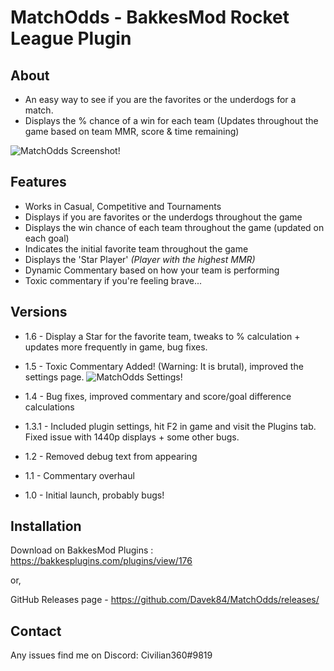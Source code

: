 # MatchOdds - BakkesMod Rocket League Plugin
## About
- An easy way to see if you are the favorites or the underdogs for a match.
- Displays the % chance of a win for each team (Updates throughout the game based on team MMR, score & time remaining)

![MatchOdds Screenshot!](https://i.imgur.com/V9bHACK.png "MatchOdds Screenshot")

## Features
- Works in Casual, Competitive and Tournaments
- Displays if you are favorites or the underdogs throughout the game
- Displays the win chance of each team throughout the game (updated on each goal)
- Indicates the initial favorite team throughout the game
- Displays the 'Star Player' _(Player with the highest MMR)_
- Dynamic Commentary based on how your team is performing
- Toxic commentary if you're feeling brave...

## Versions
- 1.6 - Display a Star for the favorite team, tweaks to % calculation + updates more frequently in game, bug fixes.
- 1.5 - Toxic Commentary Added! (Warning: It is brutal), improved the settings page.
![MatchOdds Settings!](https://i.imgur.com/DNrhdGm.png "MatchOdds Settingst")

- 1.4 - Bug fixes, improved commentary and score/goal difference calculations
- 1.3.1 - Included plugin settings, hit F2 in game and visit the Plugins tab. Fixed issue with 1440p displays + some other bugs.
- 1.2 - Removed debug text from appearing
- 1.1 - Commentary overhaul
- 1.0 - Initial launch, probably bugs!

## Installation
Download on BakkesMod Plugins : https://bakkesplugins.com/plugins/view/176

or,

GitHub Releases page - https://github.com/Davek84/MatchOdds/releases/

## Contact
Any issues find me on Discord: Civilian360#9819
